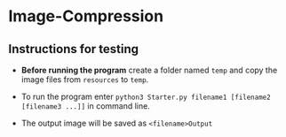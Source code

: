 # Image-Compression

## Instructions for testing

- **Before running the program** create a folder named `temp` and  copy the image files from `resources` to `temp`.

- To run the program enter `python3 Starter.py filename1 [filename2 [filename3 ...]]` in command line.

- The output image will be saved as `<filename>Output`
